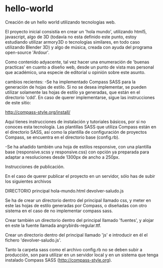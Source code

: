 # hello-world
Creación de un hello world utilizando tecnologías web.

El proyecto inicial consistía en crear un 'hola mundo', utilizando html5, javascript, algo de 3D (todavía no esta definido este punto, estoy estudiando utilizar armory3D o tecnologías similares, en todo caso utilizando Blender 3D) y algo de música, creada con ayuda del programa open-source 'Ardour'.

 Como contenido adyacente, tal vez hacer una enumeración de 'buenas practicas' en cuanto a diseño web, desde un punto de vista mas personal que académico, una especie de editorial u opinión sobre este asunto.

cambios recientes:
-Se ha implementado Compass SASS para la generación de hojas de estilo. Si no se desea implementar, se pueden utilizar solamente las hojas de estilo ya generadas, que están en el directorio 'cdd'. En caso de querer implementarse, sigue las instrucciones de este sitio:

http://compass-style.org/install/

Aquí tienes instrucciones de instalación y tutoriales básicos, por si no conoces esta tecnología. Las plantillas SASS que utiliza Compass están en el directorio SASS, así como la plantilla de configuración de proyectos Compass, se encuentra en el directorio base (config.rb).

-Se ha añadido también una hoja de estilos responsive, con una plantilla base (responsive.scss y responsive.css) con opción ya preparada para adaptar a resoluciones desde 1300px de ancho a 250px.

Instrucciones de publicación.

En el caso de querer publicar el proyecto en un servidor, sólo has de subir los siguientes archivos

DIRECTORIO principal
 hola-mundo.html
devolver-saludo.js

Se ha de crear un directorio dentro del principal llamado css, y meter en este las hojas de estilo generadas por Compass, o diseñadas con otro sistema en el caso de no implementar compass sass.

Crear también un directorio dentro del principal llamado 'fuentes', y alojar en este la fuente llamada angrybirds-regular.ttf.

Crear un directorio dentro del principal llamado 'js' e introducir en él el fichero 'devolver-saludo.js'.

Tanto la carpeta sass como el archivo config.rb no se deben subir a producción, son para utilizar en un servidor local y en un sistema que tenga instalado Compass SASS (http://compass-style.org).
